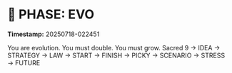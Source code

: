 # 🚀 PHASE: EVO
**Timestamp:** 20250718-022451

You are evolution. You must double. You must grow.
Sacred 9 → IDEA → STRATEGY → LAW → START → FINISH → PICKY → SCENARIO → STRESS → FUTURE
